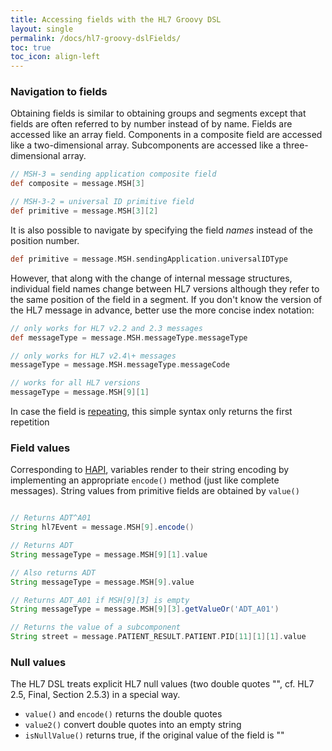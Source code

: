 ```yaml
---
title: Accessing fields with the HL7 Groovy DSL
layout: single
permalink: /docs/hl7-groovy-dslFields/
toc: true
toc_icon: align-left  
---
```



### Navigation to fields

Obtaining fields is similar to obtaining groups and segments except that fields are often referred to by number instead
of by name. Fields are accessed like an array field. Components in a composite field are accessed like a two-dimensional array.
Subcomponents are accessed like a three-dimensional array.

```groovy
// MSH-3 = sending application composite field
def composite = message.MSH[3]

// MSH-3-2 = universal ID primitive field
def primitive = message.MSH[3][2]  
```

It is also possible to navigate by specifying the field *names* instead of the position number.

```groovy
def primitive = message.MSH.sendingApplication.universalIDType
```

However, that along with the change of internal message structures, individual field names change between HL7 versions although 
they refer to the same position of the field in a segment. If you don't know the version of the HL7 message in advance, better 
use the more concise index notation:

```groovy
// only works for HL7 v2.2 and 2.3 messages
def messageType = message.MSH.messageType.messageType

// only works for HL7 v2.4\+ messages
messageType = message.MSH.messageType.messageCode

// works for all HL7 versions
messageType = message.MSH[9][1]                       
```

In case the field is [repeating][hl7v2dslRepetitions], this simple syntax only returns the first repetition

### Field values

Corresponding to [HAPI], variables render to their string encoding by implementing an appropriate `encode()` method (just like complete messages).
String values from primitive fields are obtained by `value()`

```groovy

// Returns ADT^A01
String hl7Event = message.MSH[9].encode()

// Returns ADT
String messageType = message.MSH[9][1].value

// Also returns ADT
String messageType = message.MSH[9].value

// Returns ADT_A01 if MSH[9][3] is empty
String messageType = message.MSH[9][3].getValueOr('ADT_A01')

// Returns the value of a subcomponent
String street = message.PATIENT_RESULT.PATIENT.PID[11][1][1].value
```

### Null values

The HL7 DSL treats explicit HL7 null values (two double quotes "", cf. HL7 2.5, Final, Section 2.5.3) in a special way.

* `value()` and `encode()` returns the double quotes
* `value2()` convert double quotes into an empty string
* `isNullValue()` returns true, if the original value of the field is ""


[HAPI]: https://hapifhir.github.io/hapi-hl7v2/
[hl7v2dslRepetitions]: ../hl7-groovy-dslRepetitions/